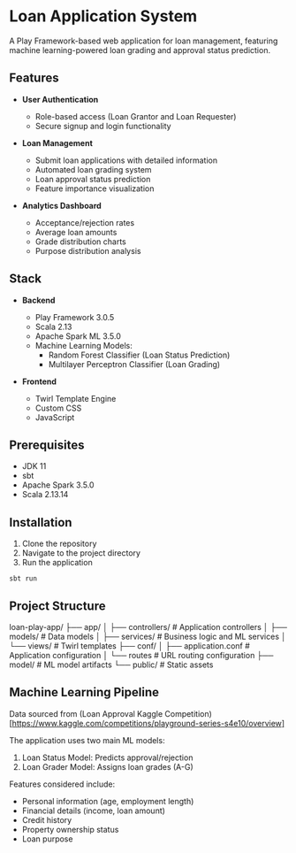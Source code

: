 # Loan Application System

A Play Framework-based web application for loan management, featuring machine learning-powered loan grading and approval status prediction.

## Features

- **User Authentication**
  - Role-based access (Loan Grantor and Loan Requester)
  - Secure signup and login functionality

- **Loan Management**
  - Submit loan applications with detailed information
  - Automated loan grading system
  - Loan approval status prediction
  - Feature importance visualization

- **Analytics Dashboard**
  - Acceptance/rejection rates
  - Average loan amounts
  - Grade distribution charts
  - Purpose distribution analysis

## Stack

- **Backend**
  - Play Framework 3.0.5
  - Scala 2.13
  - Apache Spark ML 3.5.0
  - Machine Learning Models:
    - Random Forest Classifier (Loan Status Prediction)
    - Multilayer Perceptron Classifier (Loan Grading)

- **Frontend**
  - Twirl Template Engine
  - Custom CSS
  - JavaScript

## Prerequisites

- JDK 11
- sbt
- Apache Spark 3.5.0
- Scala 2.13.14

## Installation

1. Clone the repository
2. Navigate to the project directory
3. Run the application

```sbt run```

## Project Structure

loan-play-app/
├── app/
│ ├── controllers/ # Application controllers
│ ├── models/ # Data models
│ ├── services/ # Business logic and ML services
│ └── views/ # Twirl templates
├── conf/
│ ├── application.conf # Application configuration
│ └── routes # URL routing configuration
├── model/ # ML model artifacts
└── public/ # Static assets

## Machine Learning Pipeline

Data sourced from (Loan Approval Kaggle Competition)[https://www.kaggle.com/competitions/playground-series-s4e10/overview]

The application uses two main ML models:
1. Loan Status Model: Predicts approval/rejection
2. Loan Grader Model: Assigns loan grades (A-G)

Features considered include:
- Personal information (age, employment length)
- Financial details (income, loan amount)
- Credit history
- Property ownership status
- Loan purpose
